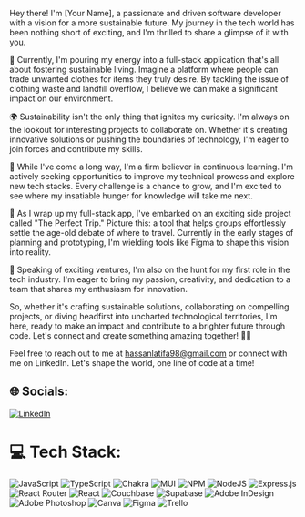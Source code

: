 Hey there! I'm [Your Name], a passionate and driven software developer with a vision for a more sustainable future. My journey in the tech world has been nothing short of exciting, and I'm thrilled to share a glimpse of it with you.

🔭 Currently, I'm pouring my energy into a full-stack application that's all about fostering sustainable living. Imagine a platform where people can trade unwanted clothes for items they truly desire. By tackling the issue of clothing waste and landfill overflow, I believe we can make a significant impact on our environment.

🌍 Sustainability isn't the only thing that ignites my curiosity. I'm always on the lookout for interesting projects to collaborate on. Whether it's creating innovative solutions or pushing the boundaries of technology, I'm eager to join forces and contribute my skills.

🤝 While I've come a long way, I'm a firm believer in continuous learning. I'm actively seeking opportunities to improve my technical prowess and explore new tech stacks. Every challenge is a chance to grow, and I'm excited to see where my insatiable hunger for knowledge will take me next.

🚀 As I wrap up my full-stack app, I've embarked on an exciting side project called "The Perfect Trip." Picture this: a tool that helps groups effortlessly settle the age-old debate of where to travel. Currently in the early stages of planning and prototyping, I'm wielding tools like Figma to shape this vision into reality.

🌟 Speaking of exciting ventures, I'm also on the hunt for my first role in the tech industry. I'm eager to bring my passion, creativity, and dedication to a team that shares my enthusiasm for innovation.

So, whether it's crafting sustainable solutions, collaborating on compelling projects, or diving headfirst into uncharted technological territories, I'm here, ready to make an impact and contribute to a brighter future through code. Let's connect and create something amazing together! 🚀🌱

Feel free to reach out to me at hassanlatifa98@gmail.com or connect with me on LinkedIn. Let's shape the world, one line of code at a time!

## 🌐 Socials:
[![LinkedIn](https://img.shields.io/badge/LinkedIn-%230077B5.svg?logo=linkedin&logoColor=white)](https://www.linkedin.com/in/latifa-hassan-40566b227/) 

# 💻 Tech Stack:
![JavaScript](https://img.shields.io/badge/javascript-%23323330.svg?style=for-the-badge&logo=javascript&logoColor=%23F7DF1E) ![TypeScript](https://img.shields.io/badge/typescript-%23007ACC.svg?style=for-the-badge&logo=typescript&logoColor=white) ![Chakra](https://img.shields.io/badge/chakra-%234ED1C5.svg?style=for-the-badge&logo=chakraui&logoColor=white) ![MUI](https://img.shields.io/badge/MUI-%230081CB.svg?style=for-the-badge&logo=material-ui&logoColor=white) ![NPM](https://img.shields.io/badge/NPM-%23000000.svg?style=for-the-badge&logo=npm&logoColor=white) ![NodeJS](https://img.shields.io/badge/node.js-6DA55F?style=for-the-badge&logo=node.js&logoColor=white) ![Express.js](https://img.shields.io/badge/express.js-%23404d59.svg?style=for-the-badge&logo=express&logoColor=%2361DAFB) ![React Router](https://img.shields.io/badge/React_Router-CA4245?style=for-the-badge&logo=react-router&logoColor=white) ![React](https://img.shields.io/badge/react-%2320232a.svg?style=for-the-badge&logo=react&logoColor=%2361DAFB) ![Couchbase](https://img.shields.io/badge/Couchbase-EA2328?style=for-the-badge&logo=couchbase&logoColor=white) 	![Supabase](https://img.shields.io/badge/Supabase-3ECF8E?style=for-the-badge&logo=supabase&logoColor=white) ![Adobe InDesign](https://img.shields.io/badge/Adobe%20InDesign-49021F?style=for-the-badge&logo=adobeindesign&logoColor=white) ![Adobe Photoshop](https://img.shields.io/badge/adobephotoshop-%2331A8FF.svg?style=for-the-badge&logo=adobephotoshop&logoColor=white) ![Canva](https://img.shields.io/badge/Canva-%2300C4CC.svg?style=for-the-badge&logo=Canva&logoColor=white) 	![Figma](https://img.shields.io/badge/figma-%23F24E1E.svg?style=for-the-badge&logo=figma&logoColor=white) ![Trello](https://img.shields.io/badge/Trello-%23026AA7.svg?style=for-the-badge&logo=Trello&logoColor=white)
